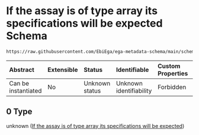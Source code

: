# If the assay is of type array its specifications will be expected Schema

```txt
https://raw.githubusercontent.com/EbiEga/ega-metadata-schema/main/schemas/EGA.assay.json#/properties/assayTypeSpecifications/allOf/0
```



| Abstract            | Extensible | Status         | Identifiable            | Custom Properties | Additional Properties | Access Restrictions | Defined In                                                                 |
| :------------------ | :--------- | :------------- | :---------------------- | :---------------- | :-------------------- | :------------------ | :------------------------------------------------------------------------- |
| Can be instantiated | No         | Unknown status | Unknown identifiability | Forbidden         | Allowed               | none                | [EGA.assay.json\*](../../../schemas/EGA.assay.json "open original schema") |

## 0 Type

unknown ([If the assay is of type array its specifications will be expected](ega-11-properties-assay-type-specifications-allof-if-the-assay-is-of-type-array-its-specifications-will-be-expected.md))
